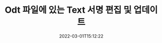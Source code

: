 ---
############################# Static ############################
layout: "auto-gen-signature"
date: 2022-03-01T15:12:22
draft: false
operation: Update
signaturetype: Text
fileformat: Odt
productName: Java
lang: ko
productCode: java
otherformats: pdf doc docx docm dot dotm dotx odt ott rtf xls xlsx xlsm xlsb csv ods ots xltx xltm ppt pptx pps ppsx odp otp potx potm pptm ppsm
breadcrumb: Put Text signature on Odt for Java

############################# Head ############################
head_title: "Java을(를) 사용하여 Odt 파일에 있는 Text 서명 업데이트"
head_description: "서명된 Odt 문서에서 Text 서명 업데이트를 위해 간단하고 이해하기 쉬운 Java 코드를 사용하세요."

############################# Header ############################
title: "Odt 파일에 있는 Text 서명 편집 및 업데이트"
description: "Java용 API는 Odt 문서에서 업데이트되는 Text 서명에 대한 기능을 제공합니다. 몇 줄의 Java 코드로 Odt 문서 내의 전자 서명을 빠르고 쉽게 업데이트하십시오."
bg_image: "https://cms.admin.containerize.com/templates/aspose/App_Themes/V3/images/bg/header1.png"
bg_overlay: false
button:
    enable: true

############################# SubMenu ############################
submenu:
    enable: true

    left:
        img_alt: "GroupDocs.Signature for Java"
        image: "https://cms.admin.containerize.com/templates/groupdocs/images/product-logos/90x90-noborder/groupdocs-signature-java.png"
        product: "GroupDocs.Signature"
        platform: "Java"



############################# About ############################
about:
    enable: true
    title: "GroupDocs.Signature for Java API 기능에 대해 알아보기"
    content: |
        [GroupDocs.Signature for Java](https://products.groupdocs.com/signature/java/) API 기능에는 전자 서명을 사용하여 주문형 문서 형식을 처리하기 위한 다양한 수단이 포함되어 있습니다. 텍스트, 이미지, 디지털 인증서, 바코드, QR 코드, 스탬프 또는 메타데이터와 같은 광범위한 전자 서명이 지원됩니다. 고객은 PDF, MS Word 문서, MS Excel 통합 문서, MS PowerPoint 프레젠테이션, Adobe Photoshop 파일 및 다양한 이미지 형식에서 디지털 서명을 추가, 제거, 편집, 유효성 검사 또는 검색할 수 있습니다. 많은 유용한 기능과 설정을 사용할 수 있습니다.
    

############################# Steps ############################
steps:
    enable: true
    title_left: "Odt 문서에서 Text 서명을 변경하는 방법"
    content_left: |
        [GroupDocs.Signature for Java](https://products.groupdocs.com/signature/java/)에는 Odt 문서에 있는 Text 서명 업데이트와 같은 유용한 기능이 포함되어 있습니다. 추가 코드 없이 서명 기능을 변경할 수 있습니다.
        
        * 시작하려면 업데이트해야 하는 문서에 대한 생성자 매개변수 경로로 전달하는 Signature 객체를 생성합니다.
        * 그런 다음 적절한 특정 서명 개체를 인스턴스화하고 변경해야 하는 해당 식별자와 속성을 설정합니다.
        * 마지막으로 특정 서명 개체를 전달하는 Signature의 Update 메서드를 호출합니다.
        * 통지에 대한 결과 업데이트를 처리합니다.

    title_right: "시스템 요구 사항"
    content_right: |
        GroupDocs.Signature for Java은(는) 모든 주요 플랫폼 및 운영 체제에서 지원됩니다. 아래 코드를 실행하기 전에 시스템에 다음 전제 조건이 설치되어 있는지 확인하십시오.

        * 운영 체제: Microsoft Windows, Linux, MacOS
        * 개발 환경: NetBeans, Intellij IDEA, Eclipse, etc.
        * Java runtime: J2SE 6.0 and above
        * [Maven](https://repository.groupdocs.com/webapp/#/artifacts/browse/tree/General/repo/com/groupdocs/groupdocs-signature)에서 최신 버전의 GroupDocs.Signature for Java 다운로드
         
    code: |
        ```java    
                
        // Set up input Odt file
        String filePath = "input.odt";
        // Set up output file
        String outputFilePath = "output.odt";

        // Instantiate Signature for input file
        Signature signature = new Signature(filePath);

        // Id of signature which is supposed to be updated
        // such Id might be got as a result of search operation
        String id = "eff64a14-dad9-47b0-88e5-2ee4e3604e71";

        // provide signature features to update
        // set up particular signature id
        TextSignature signatureToUpdate = new TextSignature(id);

        // specify signature width
        signatureToUpdate.setWidth(130);
        // specify signature height
        signatureToUpdate.setHeight(20);
        // set left position
        signatureToUpdate.setLeft(40);
        // set top position
        signatureToUpdate.setTop(50);
        // set up new text
        signatureToUpdate.setText("Mr. John Smith");

        // update signature
        Boolean updateResult = signature.update(outputFilePath, signatureToUpdate);

        // process updation result
        if (updateResult)
        {
                System.out.println("Signature was updated successfully!");
        }
        ```

############################# Demos ############################
demos:
    enable: true
    title: "문서 페이지에서 Text 서명 업데이트 - 라이브 데모"
    content: |
       지금 바로 [GroupDocs.Signature 앱](https://products.groupdocs.app/signature/family) 웹사이트에서 Odt 문서의 다양한 전자 서명을 수정하세요.          

############################# More Formats ############################
more_formats:
    enable: true
    title: "Java을(를) 통해 다양한 Text 서명 업데이트"
    content: |
        "다양한 문서 형식에 있는 디지털 서명을 편집합니다. 추가 코드 없이 서명 데이터를 업데이트합니다."
    format: 
       
       
back_to_top:
    enable: true
---